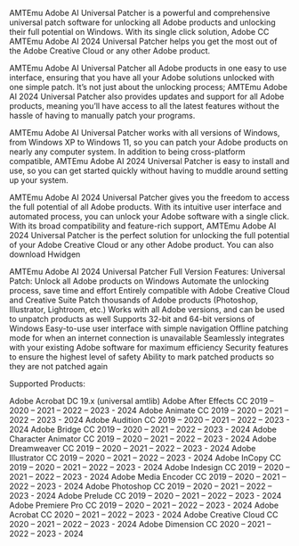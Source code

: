 AMTEmu Adobe AI Universal Patcher is a powerful and comprehensive universal patch software for unlocking all Adobe products and unlocking their full potential on Windows. With its single click solution, Adobe CC AMTEmu Adobe AI 2024 Universal Patcher helps you get the most out of the Adobe Creative Cloud or any other Adobe product.

AMTEmu Adobe AI Universal Patcher all Adobe products in one easy to use interface, ensuring that you have all your Adobe solutions unlocked with one simple patch. It’s not just about the unlocking process; AMTEmu Adobe AI 2024 Universal Patcher also provides updates and support for all Adobe products, meaning you’ll have access to all the latest features without the hassle of having to manually patch your programs.

AMTEmu Adobe AI Universal Patcher works with all versions of Windows, from Windows XP to Windows 11, so you can patch your Adobe products on nearly any computer system. In addition to being cross-platform compatible, AMTEmu Adobe AI 2024 Universal Patcher is easy to install and use, so you can get started quickly without having to muddle around setting up your system.

AMTEmu Adobe AI 2024 Universal Patcher gives you the freedom to access the full potential of all Adobe products. With its intuitive user interface and automated process, you can unlock your Adobe software with a single click. With its broad compatibility and feature-rich support, AMTEmu Adobe AI 2024 Universal Patcher is the perfect solution for unlocking the full potential of your Adobe Creative Cloud or any other Adobe product. You can also download Hwidgen

AMTEmu Adobe AI 2024 Universal Patcher Full Version Features:
Universal Patch: Unlock all Adobe products on Windows
Automate the unlocking process, save time and effort
Entirely compatible with Adobe Creative Cloud and Creative Suite
Patch thousands of Adobe products (Photoshop, Illustrator, Lightroom, etc.)
Works with all Adobe versions, and can be used to unpatch products as well
Supports 32-bit and 64-bit versions of Windows
Easy-to-use user interface with simple navigation
Offline patching mode for when an internet connection is unavailable
Seamlessly integrates with your existing Adobe software for maximum efficiency
Security features to ensure the highest level of safety
Ability to mark patched products so they are not patched again


Supported Products:

Adobe Acrobat DC 19.x (universal amtlib)
Adobe After Effects CC 2019 – 2020 – 2021 – 2022 – 2023 - 2024
Adobe Animate CC 2019 – 2020 – 2021 – 2022 – 2023 - 2024
Adobe Audition CC 2019 – 2020 – 2021 – 2022 – 2023 - 2024
Adobe Bridge CC 2019 – 2020 – 2021 – 2022 – 2023 - 2024
Adobe Character Animator CC 2019 – 2020 – 2021 – 2022 – 2023 - 2024
Adobe Dreamweaver CC 2019 – 2020 – 2021 – 2022 – 2023 - 2024
Adobe Illustrator CC 2019 – 2020 – 2021 – 2022 – 2023 - 2024
Adobe InCopy CC 2019 – 2020 – 2021 – 2022 – 2023 - 2024
Adobe Indesign CC 2019 – 2020 – 2021 – 2022 – 2023 - 2024
Adobe Media Encoder CC 2019 – 2020 – 2021 – 2022 – 2023 - 2024
Adobe Photoshop CC 2019 – 2020 – 2021 – 2022 – 2023 - 2024
Adobe Prelude CC 2019 – 2020 – 2021 – 2022 – 2023 - 2024
Adobe Premiere Pro CC 2019 – 2020 – 2021 – 2022 – 2023 - 2024
Adobe Acrobat CC 2020 – 2021 – 2022 – 2023 - 2024
Adobe Creative Cloud CC 2020 – 2021 – 2022 – 2023 - 2024
Adobe Dimension CC 2020 – 2021 – 2022 – 2023 - 2024
